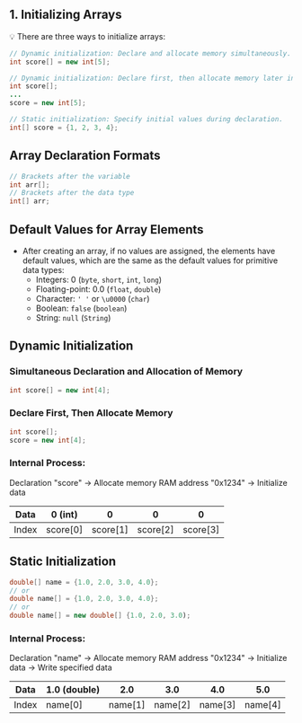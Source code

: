 ## 1. Initializing Arrays

💡 There are three ways to initialize arrays:

```java
// Dynamic initialization: Declare and allocate memory simultaneously.
int score[] = new int[5];

// Dynamic initialization: Declare first, then allocate memory later in the program.
int score[];
...
score = new int[5];

// Static initialization: Specify initial values during declaration.
int[] score = {1, 2, 3, 4};
```



## Array Declaration Formats

```java
// Brackets after the variable
int arr[];   
// Brackets after the data type
int[] arr;    
```



## Default Values for Array Elements

- After creating an array, if no values are assigned, the elements have default values, which are the same as the default values for primitive data types:
  - Integers: 0 (`byte`, `short`, `int`, `long`)
  - Floating-point: 0.0 (`float`, `double`)
  - Character: `' '` or `\u0000` (`char`)
  - Boolean: `false` (`boolean`)
  - String: `null` (`String`)



## Dynamic Initialization

### Simultaneous Declaration and Allocation of Memory

```java
int score[] = new int[4];
```

### Declare First, Then Allocate Memory

```java
int score[];
score = new int[4];
```

### Internal Process:

Declaration "score" → Allocate memory RAM address "0x1234" → Initialize data 

| Data | 0 (int)  | 0        | 0        | 0        |
| ---- | -------- | -------- | -------- | -------- |
| Index | score[0] | score[1] | score[2] | score[3] |

### 

## Static Initialization

```java
double[] name = {1.0, 2.0, 3.0, 4.0};
// or 
double name[] = {1.0, 2.0, 3.0, 4.0};
// or
double name[] = new double[] {1.0, 2.0, 3.0);  
```

### Internal Process:

Declaration "name" → Allocate memory RAM address "0x1234" → Initialize data → Write specified data 

| Data | 1.0 (double) | 2.0 | 3.0 | 4.0 | 5.0 |
| --- | --- | --- | --- | --- | --- |
| Index | name[0] | name[1] | name[2] | name[3] | name[4] |